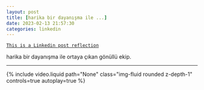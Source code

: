 ```yaml
---
layout: post
title: [harika bir dayanışma ile ...]
date: 2023-02-13 21:57:30
categories: linkedin
---
```


[`This is a Linkedin post reflection`](https://www.linkedin.com/feed/update/urn:li:activity:7031018542254731265)

harika bir dayanışma ile ortaya çıkan gönüllü ekip.

<hr>
<div class="row mt-3">
<div class="col-sm mt-3 mt-md-0">{% include video.liquid path="None" class="img-fluid rounded z-depth-1" controls=true autoplay=true %}</div>


</div>
